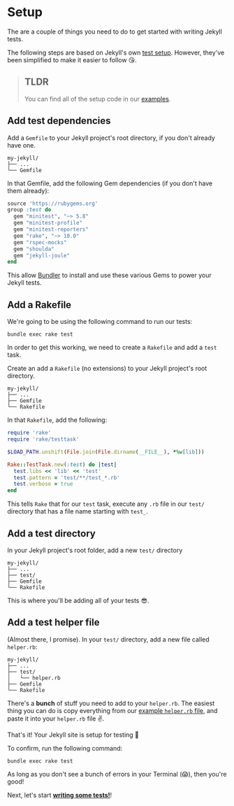 # Setup

The are a couple of things you need to do to get started with writing Jekyll tests.

The following steps are based on Jekyll's own [test setup](https://github.com/jekyll/jekyll/tree/master/test). However, they've been simplified to make it easier to follow 😘.

> ## TLDR
> You can find all of the setup code in our [examples](https://github.com/helpscout/jekyll-joule/tree/master/example).

## Add test dependencies

Add a `Gemfile` to your Jekyll project's root directory, if you don't already have one.

```shell
my-jekyll/
├── ...
└── Gemfile
```

In that Gemfile, add the following Gem dependencies (if you don't have them already):

```ruby
source 'https://rubygems.org'
group :test do
  gem "minitest", "~> 5.8"
  gem "minitest-profile"
  gem "minitest-reporters"
  gem "rake", "~> 10.0"
  gem "rspec-mocks"
  gem "shoulda"
  gem "jekyll-joule"
end
```

This allow [Bundler](http://bundler.io/) to install and use these various Gems to power your Jekyll tests.


## Add a Rakefile

We're going to be using the following command to run our tests:

`bundle exec rake test` 

In order to get this working, we need to create a `Rakefile` and add a `test` task.

Create an add a `Rakefile` (no extensions) to your Jekyll project's root directory.

```shell
my-jekyll/
├── ...
├── Gemfile
└── Rakefile
```

In that `Rakefile`, add the following:

```ruby
require 'rake'
require 'rake/testtask'

$LOAD_PATH.unshift(File.join(File.dirname(__FILE__), *%w[lib]))

Rake::TestTask.new(:test) do |test|
  test.libs << 'lib' << 'test'
  test.pattern = 'test/**/test_*.rb'
  test.verbose = true
end
```

This tells `Rake` that for our `test` task, execute any `.rb` file in our `test/` directory that has a file name starting with `test_`.


## Add a test directory

In your Jekyll project's root folder, add a new `test/` directory

```shell
my-jekyll/
├── ...
├── test/
├── Gemfile
└── Rakefile
```

This is where you'll be adding all of your tests 😎.


## Add a test helper file

(Almost there, I promise). In your `test/` directory, add a new file called `helper.rb`:

```shell
my-jekyll/
├── ...
├── test/
│   └── helper.rb
├── Gemfile
└── Rakefile
```

There's a **bunch** of stuff you need to add to your `helper.rb`. The easiest thing you can do is copy everything from our [example `helper.rb` file](https://github.com/helpscout/jekyll-joule/blob/master/example/test/helper.rb), and paste it into your `helper.rb` file ✌️.

That's it! Your Jekyll site is setup for testing 🎉

To confirm, run the following command:

`bundle exec rake test`

As long as you don't see a bunch of errors in your Terminal (😱), then you're good!

Next, let's start **[writing some tests!](./writing-tests.md)**!

